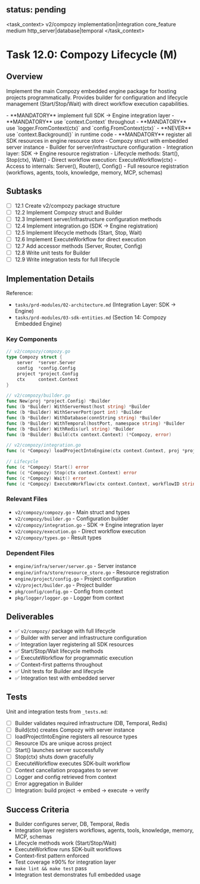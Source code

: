 ## status: pending

<task_context>
<domain>v2/compozy</domain>
<type>implementation|integration</type>
<scope>core_feature</scope>
<complexity>medium</complexity>
<dependencies>http_server|database|temporal</dependencies>
</task_context>

# Task 12.0: Compozy Lifecycle (M)

## Overview

Implement the main Compozy embedded engine package for hosting projects programmatically. Provides builder for configuration and lifecycle management (Start/Stop/Wait) with direct workflow execution capabilities.

<critical>
- **MANDATORY** implement full SDK → Engine integration layer
- **MANDATORY** use `context.Context` throughout
- **MANDATORY** use `logger.FromContext(ctx)` and `config.FromContext(ctx)`
- **NEVER** use `context.Background()` in runtime code
- **MANDATORY** register all SDK resources in engine resource store
</critical>

<requirements>
- Compozy struct with embedded server instance
- Builder for server/infrastructure configuration
- Integration layer: SDK → Engine resource registration
- Lifecycle methods: Start(), Stop(ctx), Wait()
- Direct workflow execution: ExecuteWorkflow(ctx)
- Access to internals: Server(), Router(), Config()
- Full resource registration (workflows, agents, tools, knowledge, memory, MCP, schemas)
</requirements>

## Subtasks

- [ ] 12.1 Create v2/compozy package structure
- [ ] 12.2 Implement Compozy struct and Builder
- [ ] 12.3 Implement server/infrastructure configuration methods
- [ ] 12.4 Implement integration.go (SDK → Engine registration)
- [ ] 12.5 Implement lifecycle methods (Start, Stop, Wait)
- [ ] 12.6 Implement ExecuteWorkflow for direct execution
- [ ] 12.7 Add accessor methods (Server, Router, Config)
- [ ] 12.8 Write unit tests for Builder
- [ ] 12.9 Write integration tests for full lifecycle

## Implementation Details

Reference:
- `tasks/prd-modules/02-architecture.md` (Integration Layer: SDK → Engine)
- `tasks/prd-modules/03-sdk-entities.md` (Section 14: Compozy Embedded Engine)

### Key Components

```go
// v2/compozy/compozy.go
type Compozy struct {
    server  *server.Server
    config  *config.Config
    project *project.Config
    ctx     context.Context
}

// v2/compozy/builder.go
func New(proj *project.Config) *Builder
func (b *Builder) WithServerHost(host string) *Builder
func (b *Builder) WithServerPort(port int) *Builder
func (b *Builder) WithDatabase(connString string) *Builder
func (b *Builder) WithTemporal(hostPort, namespace string) *Builder
func (b *Builder) WithRedis(url string) *Builder
func (b *Builder) Build(ctx context.Context) (*Compozy, error)

// v2/compozy/integration.go
func (c *Compozy) loadProjectIntoEngine(ctx context.Context, proj *project.Config) error

// Lifecycle
func (c *Compozy) Start() error
func (c *Compozy) Stop(ctx context.Context) error
func (c *Compozy) Wait() error
func (c *Compozy) ExecuteWorkflow(ctx context.Context, workflowID string, input map[string]interface{}) (*ExecutionResult, error)
```

### Relevant Files

- `v2/compozy/compozy.go` - Main struct and types
- `v2/compozy/builder.go` - Configuration builder
- `v2/compozy/integration.go` - SDK → Engine integration layer
- `v2/compozy/execution.go` - Direct workflow execution
- `v2/compozy/types.go` - Result types

### Dependent Files

- `engine/infra/server/server.go` - Server instance
- `engine/infra/store/resource_store.go` - Resource registration
- `engine/project/config.go` - Project configuration
- `v2/project/builder.go` - Project builder
- `pkg/config/config.go` - Config from context
- `pkg/logger/logger.go` - Logger from context

## Deliverables

- ✅ `v2/compozy/` package with full lifecycle
- ✅ Builder with server and infrastructure configuration
- ✅ Integration layer registering all SDK resources
- ✅ Start/Stop/Wait lifecycle methods
- ✅ ExecuteWorkflow for programmatic execution
- ✅ Context-first patterns throughout
- ✅ Unit tests for Builder and lifecycle
- ✅ Integration test with embedded server

## Tests

Unit and integration tests from `_tests.md`:
- [ ] Builder validates required infrastructure (DB, Temporal, Redis)
- [ ] Build(ctx) creates Compozy with server instance
- [ ] loadProjectIntoEngine registers all resource types
- [ ] Resource IDs are unique across project
- [ ] Start() launches server successfully
- [ ] Stop(ctx) shuts down gracefully
- [ ] ExecuteWorkflow executes SDK-built workflow
- [ ] Context cancellation propagates to server
- [ ] Logger and config retrieved from context
- [ ] Error aggregation in Builder
- [ ] Integration: build project → embed → execute → verify

## Success Criteria

- Builder configures server, DB, Temporal, Redis
- Integration layer registers workflows, agents, tools, knowledge, memory, MCP, schemas
- Lifecycle methods work (Start/Stop/Wait)
- ExecuteWorkflow runs SDK-built workflows
- Context-first pattern enforced
- Test coverage ≥90% for integration layer
- `make lint && make test` pass
- Integration test demonstrates full embedded usage
